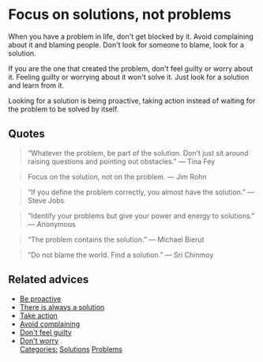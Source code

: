 # Focus on solutions, not problems

When you have a problem in life, don't get blocked by it. Avoid complaining about it and blaming people. Don't look for someone to blame, look for a solution.

If you are the one that created the problem, don't feel guilty or worry about it. Feeling guilty or worrying about it won't solve it. Just look for a solution and learn from it.

Looking for a solution is being proactive, taking action instead of waiting for the problem to be solved by itself.

## Quotes

> “Whatever the problem, be part of the solution. Don’t just sit around raising questions and pointing out obstacles.” ― Tina Fey

> Focus on the solution, not on the problem. ― Jim Rohn

> “If you define the problem correctly, you almost have the solution.” ― Steve Jobs

> “Identify your problems but give your power and energy to solutions.” ― Anonymous

> “The problem contains the solution.” ― Michael Bierut

> “Do not blame the world. Find a solution.” ― Sri Chinmoy

## Related advices

- [Be proactive](../Be%20proactive/index.md)
- [There is always a solution](../There%20is%20always%20a%20solution/index.md)
- [Take action](../Take%20action/index.md)
- [Avoid complaining](../Avoid%20complaining/index.md)
- [Don't feel guilty](../Don't%20feel%20guilty/index.md)
- [Don't worry](../Don't%20worry/index.md)
<br/>[Categories:](../Categories/index.md) [Solutions](../Categories/Solutions.md) [Problems](../Categories/Problems.md)